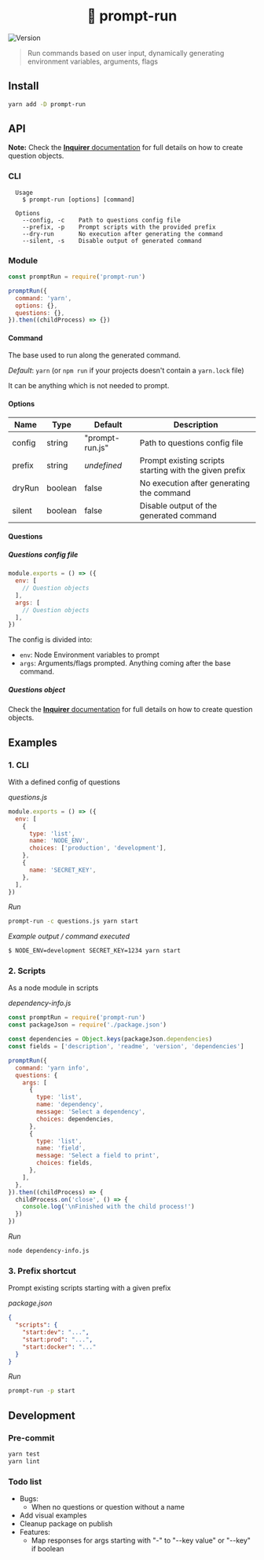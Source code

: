 <h1 align="center">🏃 prompt-run</h1>
<p>
  <img alt="Version" src="https://img.shields.io/badge/version-1.0.0-blue.svg?cacheSeconds=2592000" />
</p>

> Run commands based on user input, dynamically generating environment variables, arguments, flags

## Install

```sh
yarn add -D prompt-run
```

## API
**Note:** Check the [**Inquirer** documentation](https://github.com/SBoudrias/Inquirer.js#objects) for full details on how to create question objects.

### CLI
```
  Usage
    $ prompt-run [options] [command]

  Options
    --config, -c    Path to questions config file
    --prefix, -p    Prompt scripts with the provided prefix
    --dry-run       No execution after generating the command
    --silent, -s    Disable output of generated command
```
### Module
```js
const promptRun = require('prompt-run')

promptRun({
  command: 'yarn',
  options: {},
  questions: {},
}).then((childProcess) => {})
```

#### Command
The base used to run along the generated command.

*Default*: `yarn` (or `npm run` if your projects doesn't contain a `yarn.lock` file)

It can be anything which is not needed to prompt.

#### Options
| Name | Type | Default | Description |
| --- | --- | --- | --- |
| config | string | "prompt-run.js"| Path to questions config file |
| prefix | string | *undefined* | Prompt existing scripts starting with the given prefix |
| dryRun | boolean | false | No execution after generating the command |
| silent | boolean | false | Disable output of the generated command |

#### Questions
##### Questions config file
```js
module.exports = () => ({
  env: [
    // Question objects
  ],
  args: [
    // Question objects
  ],
})
```
The config is divided into:
+ `env`: Node Environment variables to prompt
+ `args`: Arguments/flags prompted. Anything coming after the base command.

##### Questions object
Check the [**Inquirer** documentation](https://github.com/SBoudrias/Inquirer.js#objects) for full details on how to create question objects.

## Examples
### 1. CLI
With a defined config of questions

*questions.js*
```js
module.exports = () => ({
  env: [
    {
      type: 'list',
      name: 'NODE_ENV',
      choices: ['production', 'development'],
    },
    {
      name: 'SECRET_KEY',
    },
  ],
})
```
*Run*
```sh
prompt-run -c questions.js yarn start
```
*Example output / command executed*
```sh
$ NODE_ENV=development SECRET_KEY=1234 yarn start
```

### 2. Scripts
As a node module in scripts

*dependency-info.js*
```js
const promptRun = require('prompt-run')
const packageJson = require('./package.json')

const dependencies = Object.keys(packageJson.dependencies)
const fields = ['description', 'readme', 'version', 'dependencies']

promptRun({
  command: 'yarn info',
  questions: {
    args: [
      {
        type: 'list',
        name: 'dependency',
        message: 'Select a dependency',
        choices: dependencies,
      },
      {
        type: 'list',
        name: 'field',
        message: 'Select a field to print',
        choices: fields,
      },
    ],
  },
}).then((childProcess) => {
  childProcess.on('close', () => {
    console.log('\nFinished with the child process!')
  })
})
```
*Run*
```sh
node dependency-info.js
```

### 3. Prefix shortcut
Prompt existing scripts starting with a given prefix

*package.json*
```json
{
  "scripts": {
    "start:dev": "...",
    "start:prod": "...",
    "start:docker": "..."
  }
}
```
*Run*
```sh
prompt-run -p start
```

## Development
### Pre-commit

```sh
yarn test
yarn lint
```
### Todo list
+ Bugs:
  + When no questions or question without a name
+ Add visual examples
+ Cleanup package on publish
+ Features:
  + Map responses for args starting with "-" to "--key value" or "--key" if boolean
